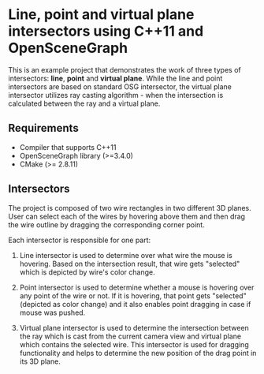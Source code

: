 # Line, point and virtual plane intersectors using C++11 and OpenSceneGraph

This is an example project that demonstrates the work of three types of intersectors: **line**, **point** and **virtual plane**. While the line and point intersectors are based on standard OSG intersector, the virtual plane intersector utilizes ray casting algorithm - when the intersection is calculated between the ray and a virtual plane.

## Requirements

* Compiler that supports C++11
* OpenSceneGraph library (>=3.4.0)
* CMake (>= 2.8.11)

## Intersectors

The project is composed of two wire rectangles in two different 3D planes. User can select each of the wires by hovering above them and then drag the wire outline by dragging the corresponding corner point. 

Each intersector is responsible for one part:

1. Line intersector is used to determine over what wire the mouse is hovering. Based on the intersection result, that wire gets "selected" which is depicted by wire's color change.

2. Point intersector is used to determine whether a mouse is hovering over any point of the wire or not. If it is hovering, that point gets "selected" (depicted as color change) and it also enables point dragging in case if mouse was pushed.

3. Virtual plane intersector is used to determine the intersection between the ray which is cast from the current camera view and virtual plane which contains the selected wire. This intersector is used for dragging functionality and helps to determine the new position of the drag point in its 3D plane.
